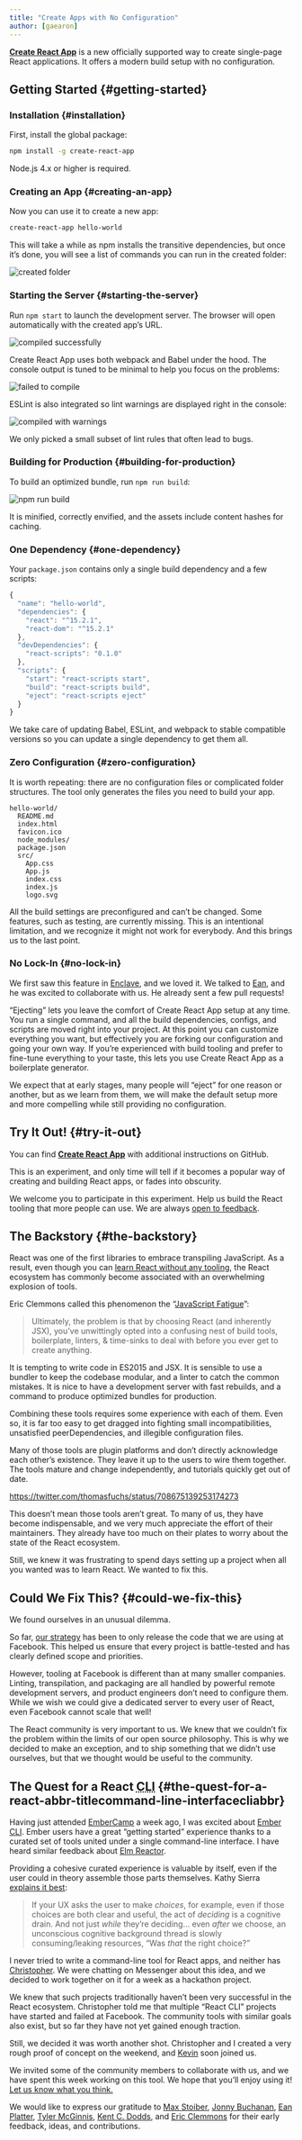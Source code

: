 ```yaml
---
title: "Create Apps with No Configuration"
author: [gaearon]
---
```


**[Create React App](https://github.com/facebookincubator/create-react-app)** is a new officially supported way to create single-page React applications. It offers a modern build setup with no configuration.

## Getting Started {#getting-started}

### Installation {#installation}

First, install the global package:

```sh
npm install -g create-react-app
```

Node.js 4.x or higher is required.

### Creating an App {#creating-an-app}

Now you can use it to create a new app:

```sh
create-react-app hello-world
```

This will take a while as npm installs the transitive dependencies, but once it’s done, you will see a list of commands you can run in the created folder:

![created folder](../images/blog/create-apps-with-no-configuration/created-folder.png)

### Starting the Server {#starting-the-server}

Run `npm start` to launch the development server. The browser will open automatically with the created app’s URL.

![compiled successfully](../images/blog/create-apps-with-no-configuration/compiled-successfully.png)

Create React App uses both webpack and Babel under the hood.
The console output is tuned to be minimal to help you focus on the problems:

![failed to compile](../images/blog/create-apps-with-no-configuration/failed-to-compile.png)

ESLint is also integrated so lint warnings are displayed right in the console:

![compiled with warnings](../images/blog/create-apps-with-no-configuration/compiled-with-warnings.png)

We only picked a small subset of lint rules that often lead to bugs.

### Building for Production {#building-for-production}

To build an optimized bundle, run `npm run build`:

![npm run build](../images/blog/create-apps-with-no-configuration/npm-run-build.png)

It is minified, correctly envified, and the assets include content hashes for caching.

### One Dependency {#one-dependency}

Your `package.json` contains only a single build dependency and a few scripts:

```js
{
  "name": "hello-world",
  "dependencies": {
    "react": "^15.2.1",
    "react-dom": "^15.2.1"
  },
  "devDependencies": {
    "react-scripts": "0.1.0"
  },
  "scripts": {
    "start": "react-scripts start",
    "build": "react-scripts build",
    "eject": "react-scripts eject"
  }
}
```

We take care of updating Babel, ESLint, and webpack to stable compatible versions so you can update a single dependency to get them all.

### Zero Configuration {#zero-configuration}

It is worth repeating: there are no configuration files or complicated folder structures. The tool only generates the files you need to build your app.

```
hello-world/
  README.md
  index.html
  favicon.ico
  node_modules/
  package.json
  src/
    App.css
    App.js
    index.css
    index.js
    logo.svg
```

All the build settings are preconfigured and can’t be changed. Some features, such as testing, are currently missing. This is an intentional limitation, and we recognize it might not work for everybody. And this brings us to the last point.

### No Lock-In {#no-lock-in}

We first saw this feature in [Enclave](https://github.com/eanplatter/enclave), and we loved it. We talked to [Ean](https://twitter.com/EanPlatter), and he was excited to collaborate with us. He already sent a few pull requests!

“Ejecting” lets you leave the comfort of Create React App setup at any time. You run a single command, and all the build dependencies, configs, and scripts are moved right into your project. At this point you can customize everything you want, but effectively you are forking our configuration and going your own way. If you’re experienced with build tooling and prefer to fine-tune everything to your taste, this lets you use Create React App as a boilerplate generator.

We expect that at early stages, many people will “eject” for one reason or another, but as we learn from them, we will make the default setup more and more compelling while still providing no configuration.

## Try It Out! {#try-it-out}

You can find [**Create React App**](https://github.com/facebookincubator/create-react-app) with additional instructions on GitHub.

This is an experiment, and only time will tell if it becomes a popular way of creating and building React apps, or fades into obscurity.

We welcome you to participate in this experiment. Help us build the React tooling that more people can use. We are always [open to feedback](https://github.com/facebookincubator/create-react-app/issues/11).

## The Backstory {#the-backstory}

React was one of the first libraries to embrace transpiling JavaScript. As a result, even though you can [learn React without any tooling](https://github.com/facebook/react/blob/3fd582643ef3d222a00a0c756292c15b88f9f83c/examples/basic-jsx/index.html), the React ecosystem has commonly become associated with an overwhelming explosion of tools.

Eric Clemmons called this phenomenon the “[JavaScript Fatigue](https://medium.com/@ericclemmons/javascript-fatigue-48d4011b6fc4)”:

>Ultimately, the problem is that by choosing React (and inherently JSX), you’ve unwittingly opted into a confusing nest of build tools, boilerplate, linters, & time-sinks to deal with before you ever get to create anything.

It is tempting to write code in ES2015 and JSX. It is sensible to use a bundler to keep the codebase modular, and a linter to catch the common mistakes. It is nice to have a development server with fast rebuilds, and a command to produce optimized bundles for production.

Combining these tools requires some experience with each of them. Even so, it is far too easy to get dragged into fighting small incompatibilities, unsatisfied peerDependencies, and illegible configuration files.

Many of those tools are plugin platforms and don’t directly acknowledge each other’s existence. They leave it up to the users to wire them together. The tools mature and change independently, and tutorials quickly get out of date.

https://twitter.com/thomasfuchs/status/708675139253174273

This doesn’t mean those tools aren’t great. To many of us, they have become indispensable, and we very much appreciate the effort of their maintainers. They already have too much on their plates to worry about the state of the React ecosystem.

Still, we knew it was frustrating to spend days setting up a project when all you wanted was to learn React. We wanted to fix this.

## Could We Fix This? {#could-we-fix-this}

We found ourselves in an unusual dilemma.

So far, [our strategy](/docs/design-principles.html#dogfooding) has been to only release the code that we are using at Facebook. This helped us ensure that every project is battle-tested and has clearly defined scope and priorities.

However, tooling at Facebook is different than at many smaller companies. Linting, transpilation, and packaging are all handled by powerful remote development servers, and product engineers don’t need to configure them. While we wish we could give a dedicated server to every user of React, even Facebook cannot scale that well!

The React community is very important to us. We knew that we couldn’t fix the problem within the limits of our open source philosophy. This is why we decided to make an exception, and to ship something that we didn’t use ourselves, but that we thought would be useful to the community.

## The Quest for a React <abbr title="Command Line Interface">CLI</abbr> {#the-quest-for-a-react-abbr-titlecommand-line-interfacecliabbr}

Having just attended [EmberCamp](http://embercamp.com/) a week ago, I was excited about [Ember CLI](https://ember-cli.com/). Ember users have a great “getting started” experience thanks to a curated set of tools united under a single command-line interface. I have heard similar feedback about [Elm Reactor](https://github.com/elm-lang/elm-reactor).

Providing a cohesive curated experience is valuable by itself, even if the user could in theory assemble those parts themselves. Kathy Sierra [explains it best](http://seriouspony.com/blog/2013/7/24/your-app-makes-me-fat):

>If your UX asks the user to make *choices*, for example, even if those choices are both clear and useful, the act of *deciding* is a cognitive drain. And not just *while* they’re deciding... even *after* we choose, an unconscious cognitive background thread is slowly consuming/leaking resources, “Was *that* the right choice?”

I never tried to write a command-line tool for React apps, and neither has [Christopher](https://twitter.com/vjeux). We were chatting on Messenger about this idea, and we decided to work together on it for a week as a hackathon project.

We knew that such projects traditionally haven’t been very successful in the React ecosystem. Christopher told me that multiple “React CLI” projects have started and failed at Facebook. The community tools with similar goals also exist, but so far they have not yet gained enough traction.

Still, we decided it was worth another shot. Christopher and I created a very rough proof of concept on the weekend, and [Kevin](https://twitter.com/lacker) soon joined us.

We invited some of the community members to collaborate with us, and we have spent this week working on this tool. We hope that you’ll enjoy using it! [Let us know what you think.](https://github.com/facebookincubator/create-react-app/issues/11)

We would like to express our gratitude to [Max Stoiber](https://twitter.com/mxstbr), [Jonny Buchanan](https://twitter.com/jbscript), [Ean Platter](https://twitter.com/eanplatter), [Tyler McGinnis](https://github.com/tylermcginnis), [Kent C. Dodds](https://github.com/kentcdodds), and [Eric Clemmons](https://twitter.com/ericclemmons) for their early feedback, ideas, and contributions.
